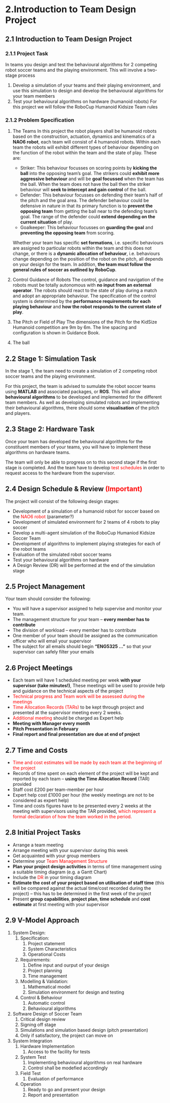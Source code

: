 # 2.Introduction to Team Design Project

  
## 2.1 Introduction to Team Design Project
### 2.1.1 Project Task
In teams you design and test the behavioural algorithms for 2 competing robot soccer teams and the playing environment. This will involve a two-stage process
1. Develop a simulation of your teams and their playing environment, and 
use this simulation to design and develop the behavioural algorithms 
for your team members
2. Test your behavioural algorithms on hardware (humanoid robots)
For this project we will follow the RoboCup Humanoid Kidsize Team rules

### 2.1.2 Problem Specification
1. The Teams
   In this project the robot players shall be humanoid robots based on the construction, actuation, dynamics and kinematics of a **NAO6 robot**, each team will consist of 4 humanoid robots. Within each team the robots will exhibit different types of behaviour depending on the function of the robot within the team and the state of play. These are:
   - Striker: This behaviour focusses on scoring points by **kicking the ball** into the opposing team’s goal. The strikers could **exhibit more aggressive behaviour** and will be **goal focussed** when the team has the ball. When the team does not have the ball then the striker behaviour will **seek to intercept and gain control** of the ball.
   - Defender: This behaviour focusses on defending their team’s half of the pitch and the goal area. The defender behaviour could be defensive in nature in that its primary function is to **prevent the opposing team** from getting the ball near to the defending team’s goal. The range of the defender could **extend depending on the current situation** of play.
   - Goalkeeper: This behaviour focusses on **guarding the goal** and **preventing the opposing team** from scoring.
   
   Whether your team has specific **set formations**, i.e. specific behaviours are assigned to particular robots within the team and this does not change, or there is a **dynamic allocation of behaviour**, i.e. behaviours change depending on the position of the robot on the pitch, all depends on your design for the team. In addition, **the team must follow the general rules of soccer as outlined by RoboCup**.
2. Control Guidance of Robots
   The control, guidance and navigation of the robots must be totally autonomous with **no input from an external operator**. The robots should react to the state of play during a match and adopt an appropriate behaviour. The specification of the control system is determined by the **performance requirements for each playing behaviour** and **how the robot responds to the current state of play**.
3. The Pitch or Field of Play
   The dimensions of the Pitch for the KidSize Humanoid competition are 9m by 6m. The line spacing and configuration is shown in Guidance Book.
4. The ball

## 2.2 Stage 1: Simulation Task
In the stage 1, the team need to create a simulation of 2 competing robot soccer teams and the playing environment.

For this project, the team is advised to sumulate the robot soccer teams using **MATLAB** and associated packages, or **ROS**. This will allow **behavioural algorithms** to be developed and implemented for the different team members. As well as developing simulated robots and implementing their behavioural algorithms, there should some **visualisation** of the pitch and players.

## 2.3 Stage 2: Hardware Task
Once your team has developed the behavioural algorithms for the constituent members of your teams, you will have to implement these algorithms on hardware teams.

The team will only be able to progress on to this second stage if the first stage is completed. And the team have to develop <font color=red>test schedules</font> in order to request access to the hardware from the supervisor.



## 2.4 Design Schedule & Review <font color=red>(Important)</font>
The project will consist of the following design stages:
- Development of a simulation of a humanoid robot for soccer based on the <font color=red>NAO6 robot</font> (parameter?)
- Development of simulated environment for 2 teams of 4 robots to play soccer
- Develop a multi-agent simulation of the RoboCup Humaniod Kidsize Soccer Team
- Development of algorithms to implement playing strategies for each of the robot teams
- Evaluation of the simulated robot soccer teams
- Test your behavioural algorithms on hardware
- A Design Review (DR) will be performed at the end of the simulation stage

## 2.5 Project Management
Your team should consider the following:
- You will have a supervisor assigned to help supervise and monitor your team.
- The management structure for your team – **every member has to contribute**
- The division of workload – every member has to contribute
- One member of your team should be assigned as the communication officer who will email your supervisor
- The subject for all emails should begin **“ENG5325 …”** so that your supervisor can safely filter your emails

## 2.6 Project Meetings
- Each team will have 1 scheduled meeting per week **with your supervisor (take minutes!)**, These meetings will be used to provide help and guidance on the technical aspects of the project
- <font color=red>Technical progress and Team work will be assessed during the meetings</font>
- <font color=red>Time Allocation Records (TARs)</font> to be kept through project and presented at the supervisor meeting every 2 weeks.
- <font color=red>Additional meeting</font> should be charged as Expert help
- **Meeting with Manager every month**
- **Pitch Presentation in February**
- **Final report and final presentation are due at end of project**

## 2.7 Time and Costs
- <font color=red>Time and cost estimates will be made by each team at the beginning of the project</font>
- Records of time spent on each element of the project will be kept and reported by each team – **using the Time Allocation Record** (TAR) provided
- Staff cost £200 per team-member per hour
- Expert help cost £1000 per hour (the weekly meetings are not to be considered as expert help)
- Time and costs figures have to be presented every 2 weeks at the meeting with supervisors using the TAR provided, <font color=red>which represent a formal declaration of how the team worked in the period.</font>

## 2.8 Initial Project Tasks
- Arrange a team meeting
- Arrange meeting with your supervisor during this week
- Get acquainted with your group members
- Determine your <font color=red>Team Management Structure</font>
- **Plan your project design activities** in terms of time management using a suitable timing diagram (e.g. a Gantt Chart)
- Include the <font color=red>DR</font> in your timing diagram
- **Estimate the cost of your project based on utilisation of staff time** (this will be compared against the actual time/cost recorded during the project) – this has to be determined in the first week of the project
- Present **group capabilities**, **project plan**, **time schedule** and **cost estimate** at first meeting with your supervisor

## 2.9 V-Model Approach
1. System Design:
   1. Specification: 
      1. Project statement
      2. System Characteristics
      3. Operational Costs
   2. Requirements:
      1. Define input and ourput of your design
      2. Project planning
      3. Time management
   3. Modelling & Validation:
      1. Mathematical model
      2. Simulation environment for design and testing
   4. Control & Behaviour
      1. Automatic control
      2. Behavioural algorithms
2. Software Design of Soccer Team
      1. Critical design review
      2. Signing off stage
      3. Simulations and simulation based design (pitch presentation)
      4. Only if satisfactory, the project can move on
3. System Integration
   1. Hardware Implementation
      1. Access to the facility for tests
   2. System Test
      1. Implementing behavioural algorithms on real hardware
      2. Control shall be modefied accordingly
   3. Field Test
      1. Evaluation of performance
   4. Operation
      1. Ready to go and present your design
      2. Report and presentation